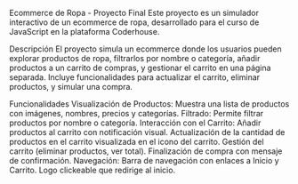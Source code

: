 Ecommerce de Ropa - Proyecto Final
Este proyecto es un simulador interactivo de un ecommerce de ropa, desarrollado para el curso de JavaScript en la plataforma Coderhouse.

Descripción
El proyecto simula un ecommerce donde los usuarios pueden explorar productos de ropa, filtrarlos por nombre o categoría, añadir productos a un carrito de compras, y gestionar el carrito en una página separada. Incluye funcionalidades para actualizar el carrito, eliminar productos, y simular una compra.

Funcionalidades
Visualización de Productos: Muestra una lista de productos con imágenes, nombres, precios y categorías.
Filtrado: Permite filtrar productos por nombre o categoría.
Interacción con el Carrito: 
Añadir productos al carrito con notificación visual.
Actualización de la cantidad de productos en el carrito visualizada en el icono del carrito.
Gestión del carrito (eliminar productos, ver total).
Finalización de compra con mensaje de confirmación.
Navegación: 
Barra de navegación con enlaces a Inicio y Carrito.
Logo clickeable que redirige al inicio.